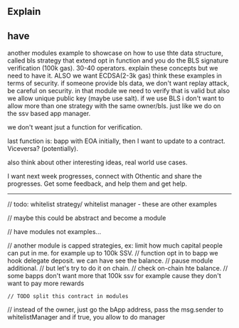 ## Explain

## have 

another modules example to showcase on how to use thte data structure, called bls strategy that extend opt in function and you do the BLS signature verification (100k gas).
30-40 operators. explain these concepts but we need to have it.
ALSO we want ECDSA(2-3k gas)
think these examples in terms of security. if someone provide bls data, we don't want replay attack, be careful on security. 
in that module we need to verify that is valid but also we allow unique public key (maybe use salt). 
if we use BLS i don't want to allow more than one strategy with the same owner/bls. just like we do on the ssv based app manager. 

we don't weant jsut a function for verification.

last function is: bapp with EOA initially, then I want to update to a contract. Viceversa? (potentially). 

also think about other interesting ideas, real world use cases. 

I want next week progresses, connect with Othentic and share the progresses. 
Get some feedback, and help them and get help. 

----

// todo: whitelist strategy/ whitelist manager - these are other examples

// maybe this could be abstract and become a module

// have modules not examples...

// another module is capped strategies, ex: limit how much capital people can put in me. for example up to 100k SSV.
// function opt in to bapp we hook delegate deposit. we can have see the balance.
// pause module additional.
// but let's try to do it on chain.
// check on-chain hte balance.
// some bapps don't want more that 100k ssv for example cause they don't want to pay more rewards


    // TODO split this contract in modules

// instead of the owner, just go the bApp address, pass the msg.sender to whitelistManager and if true, you allow to do manager
